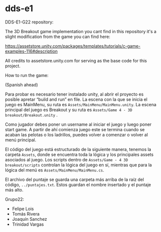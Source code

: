 # dds-e1

DDS-E1-G22 repository:

The 3D Breakout game implementation you cant find in this repository
it's a slight modification from the game you can find here:

https://assetstore.unity.com/packages/templates/tutorials/c-game-examples-116#description

All credits to assetstore.unity.com for serving as the base code for this project.

How to run the game:

(Spanish ahead)

Para probar es necesario tener instalado unity, al abrir el proyecto es posible apretar “build and run” en file. La escena con la que se inicia el juego es MainMenu, su ruta es ```Assets/MainMenu/MainMenu.unity```. La escena principal del juego es Breakout y su ruta es ```Assets/Game 4 - 3D breakout/Breakout.unity``` .

Como jugador debes poner un username al iniciar el juego y luego poner start game. A partir de ahí comienza juego este se termina cuando se acaban las pelotas o los ladrillos, puedes volver a comenzar o volver al menú principal.

El código del juego está estructurado de la siguiente manera, tenemos la carpeta ```Assets```, donde se encuentra toda la lógica y los principales assets asociados al juego. Los scripts dentro de ```Assets/Game - 4 3D breakout/scripts```  controlan la lógica del juego en sí, mientras que para la lógica del menú es ```Assets/MainMenu/MainMenu.cs```.

El archivo del puntaje se guarda una carpeta más arriba de la raíz del código, ```../puntajes.txt```. Estos guardan el nombre insertado y el puntaje más alto.

Grupo22:
- Felipe Lois
- Tomás Rivera
- Joaquín Sanchez
- Trinidad Vargas
